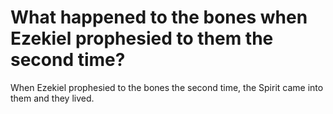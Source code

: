 # What happened to the bones when Ezekiel prophesied to them the second time?

When Ezekiel prophesied to the bones the second time, the Spirit came into them and they lived.

